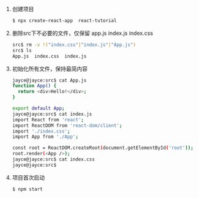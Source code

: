 1. 创建项目

   ```bash
   $ npx create-react-app  react-tutorial
   ```

2. 删除src下不必要的文件，仅保留 app.js index.js index.css

   ```bash
   src$ rm -v !("index.css"|"index.js"|"App.js")
   src$ ls
   App.js  index.css  index.js
   ```

3. 初始化所有文件，保持最简内容

   ```bash
   jayce@jayce:src$ cat App.js 
   function App() {
     return <div>Hello!</div>;
   }
   
   export default App;
   jayce@jayce:src$ cat index.js 
   import React from 'react';
   import ReactDOM from 'react-dom/client';
   import './index.css';
   import App from './App';
   
   const root = ReactDOM.createRoot(document.getElementById('root'));
   root.render(<App />);
   jayce@jayce:src$ cat index.css 
   jayce@jayce:src$
   ```

4. 项目首次启动

   ```bash
   $ npm start
   ```

   

